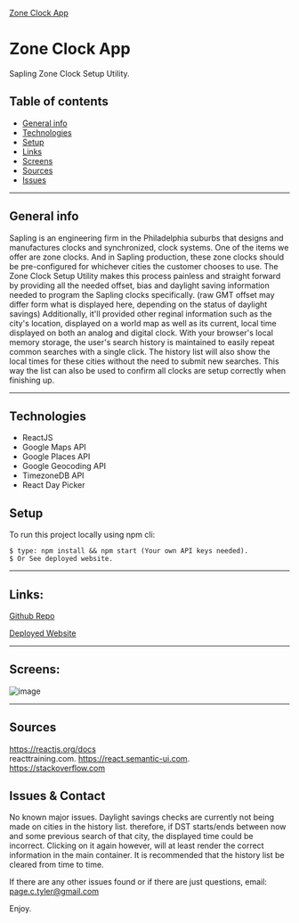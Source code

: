 [Zone Clock App](https://sapling-zoneclocks.herokuapp.com/)


# Zone Clock App

Sapling Zone Clock Setup Utility.

## Table of contents
* [General info](#general-info)
* [Technologies](#technologies)
* [Setup](#setup)
* [Links](#links)
* [Screens](#screen-grabs)
* [Sources](#sources)
* [Issues](#issues)

___

## General info
Sapling is an engineering firm in the Philadelphia suburbs that designs and manufactures clocks and synchronized, clock systems.  One of the items we offer are zone clocks.  And in Sapling production, these zone clocks should be pre-configured for whichever cities the customer chooses to use. The Zone Clock Setup Utility makes this process painless and straight forward by providing all the needed offset, bias and daylight saving information needed to program the Sapling clocks specifically. (raw GMT offset may differ form what is displayed here, depending on the status of daylight savings)  Additionally, it'll provided other reginal information such as the city's location, displayed on a world map as well as its current, local time displayed on both an analog and digital clock.  With your browser's local memory storage, the user's search history is maintained to easily repeat common searches with a single click. The history list will also show the local times for these cities without the need to submit new searches.  This way the list can also be used to confirm all clocks are setup correctly when finishing up. 
___

## Technologies
* ReactJS
* Google Maps API
* Google Places API
* Google Geocoding API
* TimezoneDB API
* React Day Picker

	
## Setup
To run this project locally using npm cli:
```
$ type: npm install && npm start (Your own API keys needed).
$ Or See deployed website.  
```
___

## Links:

[Github Repo](https://github.com/drthisguy/zoneclock-utility)

[Deployed Website](https://sapling-zoneclocks.herokuapp.com/)

___

## Screens:
![image](https://user-images.githubusercontent.com/48693333/87196215-ebe2a100-c2c7-11ea-9420-01662a02565d.png)
___

## Sources
https://reactjs.org/docs  
reacttraining.com. 
https://react.semantic-ui.com.  
https://stackoverflow.com


## Issues & Contact

No known major issues. Daylight savings checks are currently not being made on cities in the history list.  therefore, if DST starts/ends between now and some previous search of that city, the displayed time could be incorrect. Clicking on it again however, will at least render the correct information in the main container.  It is recommended that the history list be cleared from time to time.  

If there are any other issues found or if there are just questions, email:  
page.c.tyler@gmail.com 

Enjoy.
